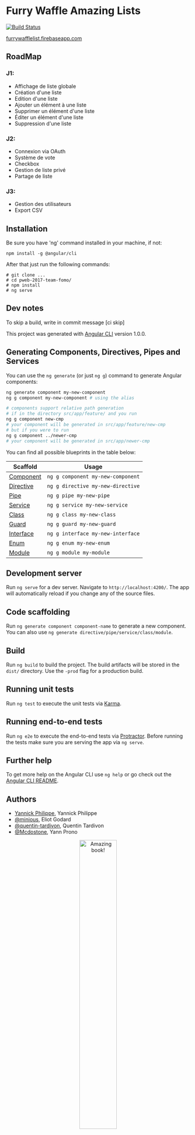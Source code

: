# Furry Waffle Amazing Lists



[![Build Status](https://travis-ci.com/TELECOMNancy/pweb-2017-team-fomo.svg?token=3ynpP6sMf9HteH2PVfmd&branch=master)](https://travis-ci.com/TELECOMNancy/pweb-2017-team-fomo)


[furrywafflelist.firebaseapp.com](furrywafflelist.firebaseapp.com)

## RoadMap

### J1: 

* Affichage de liste globale
* Création d'une liste
* Edition d'une liste
* Ajouter un élément à une liste
* Supprimer un élément d'une liste
* Éditer un élément d'une liste
* Suppression d'une liste

### J2: 

* Connexion via OAuth
* Système de vote
* Checkbox
* Gestion de liste privé
* Partage de liste

### J3: 

* Gestion des utilisateurs
* Export CSV



## Installation

Be sure you have 'ng' command installed in your machine,
if not: 

    npm install -g @angular/cli

After that just run the following commands:

    # git clone ...
    # cd pweb-2017-team-fomo/
    # npm install
    # ng serve


## Dev notes
To skip a build, write in commit message [ci skip]

This project was generated with [Angular CLI](https://github.com/angular/angular-cli) version 1.0.0.

## Generating Components, Directives, Pipes and Services

You can use the `ng generate` (or just `ng g`) command to generate Angular components:

```bash
ng generate component my-new-component
ng g component my-new-component # using the alias

# components support relative path generation
# if in the directory src/app/feature/ and you run
ng g component new-cmp
# your component will be generated in src/app/feature/new-cmp
# but if you were to run
ng g component ../newer-cmp
# your component will be generated in src/app/newer-cmp
```
You can find all possible blueprints in the table below:

Scaffold  | Usage
---       | ---
[Component](https://github.com/angular/angular-cli/wiki/generate-component) | `ng g component my-new-component`
[Directive](https://github.com/angular/angular-cli/wiki/generate-directive) | `ng g directive my-new-directive`
[Pipe](https://github.com/angular/angular-cli/wiki/generate-pipe)           | `ng g pipe my-new-pipe`
[Service](https://github.com/angular/angular-cli/wiki/generate-service)     | `ng g service my-new-service`
[Class](https://github.com/angular/angular-cli/wiki/generate-class)         | `ng g class my-new-class`
[Guard](https://github.com/angular/angular-cli/wiki/generate-guard)         | `ng g guard my-new-guard`
[Interface](https://github.com/angular/angular-cli/wiki/generate-interface) | `ng g interface my-new-interface`
[Enum](https://github.com/angular/angular-cli/wiki/generate-enum)           | `ng g enum my-new-enum`
[Module](https://github.com/angular/angular-cli/wiki/generate-module)       | `ng g module my-module`

## Development server

Run `ng serve` for a dev server. Navigate to `http://localhost:4200/`. The app will automatically reload if you change any of the source files.

## Code scaffolding

Run `ng generate component component-name` to generate a new component. You can also use `ng generate directive/pipe/service/class/module`.

## Build

Run `ng build` to build the project. The build artifacts will be stored in the `dist/` directory. Use the `-prod` flag for a production build.

## Running unit tests

Run `ng test` to execute the unit tests via [Karma](https://karma-runner.github.io).

## Running end-to-end tests

Run `ng e2e` to execute the end-to-end tests via [Protractor](http://www.protractortest.org/).
Before running the tests make sure you are serving the app via `ng serve`.

## Further help

To get more help on the Angular CLI use `ng help` or go check out the [Angular CLI README](https://github.com/angular/angular-cli/blob/master/README.md).



## Authors

 - [Yannick Philippe](https://github.com/YannickPhilippe), Yannick Philippe
 - [@minious](https://github.com/minious), Eliot Godard
 - [@quentin-tardivon](https://github.com/quentin-tardivon), Quentin Tardivon
 - [@Mcdostone](https://github.com/Mcdostone), Yann Prono

<p align="center">
	<img width="45%" src="https://raw.githubusercontent.com/thepracticaldev/orly-full-res/master/fomo-big.png" alt="Amazing book!"/>
</p>
 